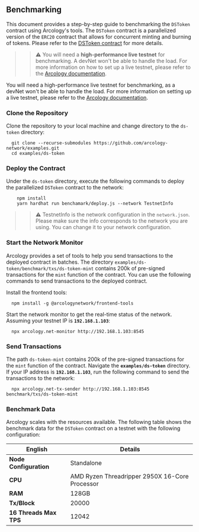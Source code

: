 ## Benchmarking

This document provides a step-by-step guide to benchmarking the `DSToken` contract using Arcology's tools. The `DSToken` contract is a parallelized version of the `ERC20` contract that allows for concurrent minting and burning of tokens. Please refer to the [DSToken contract](../README.md) for more details.

>> :warning: You will need a **high-performance live testnet** for benchmarking. A devNet won't be able to handle the load. For more information on how to set up a live testnet, please refer to the [Arcology documentation](https://doc.arcology.network/benchmarking/standalone).

You will need a high-performance live testnet for benchmarking, as a devNet won't be able to handle the load. For more information on setting up a live testnet, please refer to the [Arcology documentation](https://doc.arcology.network/benchmarking/standalone).

### Clone the Repository

Clone the repository to your local machine and change directory to the `ds-token` directory:

  ```shell
    git clone --recurse-submodules https://github.com/arcology-network/examples.git
    cd examples/ds-token
  ```

  
### Deploy the Contract
Under the `ds-token` directory, execute the following commands to deploy the parallelized `DSToken` contract to the network:

```shell
    npm install
    yarn hardhat run benchamark/deploy.js --network TestnetInfo
```

>> :warning: TestnetInfo is the network configuration in the `network.json`. Please make sure the info corresponds to the network you are using. You can change it to your network configuration.

### Start the Network Monitor

Arcology provides a set of tools to help you send transactions to the deployed contract in batches.
The directory `examples/ds-token/benchmark/txs/ds-token-mint` contains 200k of pre-signed transactions for the `mint` function of the contract. You can use the following commands to send transactions to the deployed contract. 

Install the frontend tools:
  ```shell
    npm install -g @arcologynetwork/frontend-tools
  ```

Start the network monitor to get the real-time status of the network. Assuming your testnet IP is **`192.168.1.103`**:
  ```shell
    npx arcology.net-monitor http://192.168.1.103:8545
  ```

### Send Transactions   

The path `ds-token-mint` contains 200k of the pre-signed transactions for the `mint` function of the contract.
Navigate  the **`examples/ds-token`** directory. If your IP address is **`192.168.1.103`**, run the following command to send the transactions to the network:

  ```shell
    npx arcology.net-tx-sender http://192.168.1.103:8545 benchmark/txs/ds-token-mint
  ```  

### Benchmark Data 

Arcology scales with the resources available. The following table shows the benchmark data for the `DSToken` contract on a testnet with the following configuration:

| English                         | Details                                    |
|---------------------------------|--------------------------------------------|
| **Node Configuration**          | Standalone                                 |
| **CPU**                         | AMD Ryzen Threadripper 2950X 16-Core Processor |
| **RAM**                         | 128GB                                      |
| **Tx/Block**                    | 20000                                      |
| **16 Threads Max TPS**          | 12042                                      |


